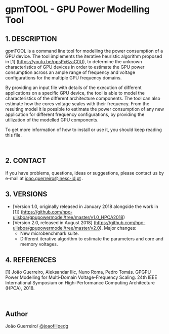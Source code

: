 # gpmTOOL - GPU Power Modelling Tool

## 1. DESCRIPTION

gpmTOOL is a command line tool for modelling the power consumption of a GPU device. The tool implements the iterative heuristic algorithm proposed in [1] (https://youtu.be/ppsPx6zaC0U), to determine the unknown characteristics of GPU devices in order to estimate the GPU power consumption across an ample range of frequency and voltage configurations for the multiple GPU frequency domains.

By providing an input file with details of the execution of different applications on a specific GPU device, the tool is able to model the characteristics of the different architecture components. The tool can also estimate how the cores voltage scales with their frequency. From the resulting model it is possible to estimate the power consumption of any new application for different frequency configurations, by providing the utilization of the modelled GPU components.

To get more information of how to install or use it, you should keep reading this file.

<br/>

## 2. CONTACT

If you have problems, questions, ideas or suggestions, please contact us by e-mail at joao.guerreiro@inesc-id.pt .

## 3. VERSIONS

* [Version 1.0, originally released in January 2018 alongside the work in [1]] (https://github.com/hpc-ulisboa/gpupowermodel/tree/master/v1.0_HPCA2018)
* [Version 2.0, released in August 2018] (https://github.com/hpc-ulisboa/gpupowermodel/tree/master/v2.0). Major changes:
    * New microbenchmark suite.
    * Different iterative algorithm to estimate the parameters and core and memory voltages.

## 4. REFERENCES

[1] João Guerreiro, Aleksandar Ilic, Nuno Roma, Pedro Tomás. GPGPU Power Modelling for Multi-Domain Voltage-Frequency Scaling. 24th IEEE International Symposium on High-Performance Computing Architecture (HPCA), 2018.

<br/>

## Author
João Guerreiro/ [@joaofilipedg](https://github.com/joaofilipedg)
